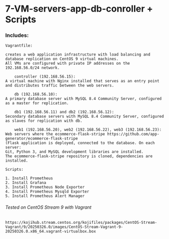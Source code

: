 # 7-VM-servers-app-db-conroller + Scripts

### Includes:

    Vagrantfile:

    creates a web application infrastructure with load balancing and database replication on CentOS 9 virtual machines.
    All VMs are configured with private IP addresses on the 192.168.56.0/24 network.
    
        controller (192.168.56.15):
    A virtual machine with Nginx installed that serves as an entry point and distributes traffic between the web servers.
       
        db (192.168.56.10):
    A primary database server with MySQL 8.4 Community Server, configured as a master for replication.
        
        db1 (192.168.56.11) and db2 (192.168.56.12):
    Secondary database servers with MySQL 8.4 Community Server, configured as slaves for replication with db.
        
        web1 (192.168.56.20), web2 (192.168.56.22), web3 (192.168.56.23):
    Web servers where the ecommerce-flask-stripe https://github.com/app-generator/ecommerce-flask-stripe 
    (Flask application is deployed, connected to the database. On each server:
    Git, Python 3, and MySQL development libraries are installed.
    The ecommerce-flask-stripe repository is cloned, dependencies are installed.

    Scripts:

    1. Install Prometheus 
    2. Install Grafana
    3. Install Prometheus Node Exporter
    4. Install Prometheus Mysqld Exporter
    5. Install Prometheus Alert Manager
    


###### Tested on CentOS Stream 9 with Vagrant ###### 
    https://kojihub.stream.centos.org/kojifiles/packages/CentOS-Stream-Vagrant/9/20250326.0/images/CentOS-Stream-Vagrant-9-20250326.0.x86_64.vagrant-virtualbox.box
